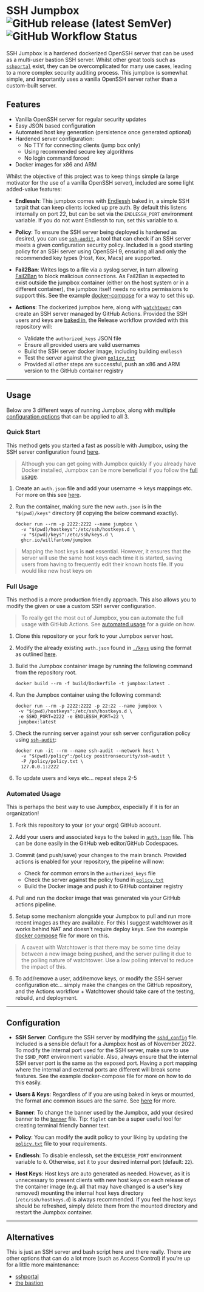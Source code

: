 # SSH Jumpbox    ![GitHub release (latest SemVer)](https://img.shields.io/github/v/tag/willfantom/jumpbox?display_name=tag&label=%20&sort=semver)  ![GitHub Workflow Status](https://img.shields.io/github/actions/workflow/status/willfantom/jumpbox/release.yml?label=%20&logo=github)

SSH Jumpbox is a hardened dockerized OpenSSH server that can be used as a multi-user bastion SSH server. Whilst other great tools such as [`sshportal`](https://github.com/moul/sshportal) exist, they can be overcomplicated for many use cases, leading to a more complex security auditing process. This jumpbox is somewhat simple, and importantly uses a vanilla OpenSSH server rather than a custom-built server.

## Features

 - Vanilla OpenSSH server for regular security updates
 - Easy JSON based configuration
 - Automated host key generation (persistence once generated optional)
 - Hardened server configuration:
   - No TTY for connecting clients (jump box only)
   - Using recommended secure key algorithms
   - No login command forced
 - Docker images for x86 and ARM

Whilst the objective of this project was to keep things simple (a large motivator for the use of a vanilla OpenSSH server), included are some light added-value features:

- **Endlessh**: This jumpbox comes with [Endlessh](https://github.com/skeeto/endlessh) baked in, a simple SSH tarpit that can keep clients locked up pre auth. By default this listens internally on port 22, but can be set via the `ENDLESSH_PORT` environment variable. If you do not want Endlessh to run, set this variable to `0`.

- **Policy**: To ensure the SSH server being deployed is hardened as desired, you can use [`ssh-audit`](https://github.com/jtesta/ssh-audit), a tool that can check if an SSH server meets a given configuration security policy. Included is a good starting policy for an SSH server using OpenSSH 9, ensuring all and only the recommended key types (Host, Kex, Macs) are supported.

- **Fail2Ban**: Writes logs to a file via a syslog server, in turn allowing [Fail2Ban](https://www.fail2ban.org/wiki/index.php/Main_Page) to block malicious connections. As Fail2Ban is expected to exist outside the jumpbox container (either on the host system or in a different container), the jumpbox itself needs no extra permissions to support this. See the example [docker-compose](./example/docker-compose.yml) for a way to set this up.

- **Actions**: The dockerized jumpbox here, along with [`watchtower`](https://containrrr.dev/watchtower/) can create an SSH server managed by GitHub Actions. Provided the SSH users and keys are [baked in](#full-usage), the Release workflow provided with this repository will:
   - Validate the `authorized_keys` JSON file
   - Ensure all provided users are valid usernames
   - Build the SSH server docker image, including building `endlessh`
   - Test the server against the given [`policy.txt`](./policy/policy.txt)
   - Provided all other steps are successful, push an x86 and ARM version to the GitHub container registry

---

## Usage

Below are 3 different ways of running Jumpbox, along with multiple [configuration options](#configuration) that can be applied to all 3.

### Quick Start

This method gets you started a fast as possible with Jumpbox, using the SSH server configuration found [here](./sshd/sshd_config).

> Although you can get going with Jumpbox quickly if you already have Docker installed, Jumpbox can be more beneficial if you follow the [full usage](#full-usage).

1. Create an `auth.json` file and add your username -> keys mappings etc. For more on this see [here](./keys/AUTH.md).

2. Run the container, making sure the new `auth.json` is in the `"$(pwd)/keys"` directory (if copying the below command exactly).
   ```
   docker run --rm -p 2222:2222 --name jumpbox \
     -v "$(pwd)/hostkeys":/etc/ssh/hostkeys.d \
     -v "$(pwd)/keys":/etc/ssh/keys.d \
     ghcr.io/willfantom/jumpbox
   ```

> Mapping the host keys is **not** essential. However, it ensures that the server will use the same host keys each time it is started, saving users from having to frequently edit their known hosts file. If you would like new host keys on 

### Full Usage

This method is a more production friendly approach. This also allows you to modify the given or use a custom SSH server configuration.

> To really get the most out of Jumpbox, you can automate the full usage with GitHub Actions. See [automated usage](#automated-usage) for a guide on how.

1. Clone this repository or your fork to your Jumpbox server host.

2. Modify the already existing `auth.json` found in [`./keys`](./keys/) using the format as outlined [here](./keys/AUTH.md).

3. Build the Jumpbox container image by running the following command from the repository root.
   ```
   docker build --rm -f build/Dockerfile -t jumpbox:latest .
   ```

4. Run the Jumpbox container using the following command:
   ```
   docker run --rm -p 2222:2222 -p 22:22 --name jumpbox \
    -v "$(pwd)/hostkeys":/etc/ssh/hostkeys.d \
    -e SSHD_PORT=2222 -e ENDLESSH_PORT=22 \
    jumpbox:latest
   ```

5. Check the running server against your ssh server configuration policy using [`ssh-audit`](https://github.com/jtesta/ssh-audit):
   ```
   docker run -it --rm --name ssh-audit --network host \
     -v "$(pwd)/policy":/policy positronsecurity/ssh-audit \
     -P /policy/policy.txt \
     127.0.0.1:2222
   ```
   
6. To update users and keys etc... repeat steps 2-5

### Automated Usage

This is perhaps the best way to use Jumpbox, especially if it is for an organization!

1. Fork this repository to your (or your orgs) GitHub account.

2. Add your users and associated keys to the baked in [`auth.json`](./keys/auth.json) file. This can be done easily in the GitHub web editor/GitHub Codespaces.

3. Commit (and push/save) your changes to the main branch. Provided actions is enabled for your repository, the pipeline will now:
     - Check for common errors in the `authorized_keys` file
     - Check the server against the policy found in [`policy.txt`](./policy/policy.txt)
     - Build the Docker image and push it to GitHub container registry

4. Pull and run the docker image that was generated via your GitHub actions pipeline.

5. Setup some mechanism alongside your Jumpbox to pull and run more recent images as they are available. For this I suggest watchtower as it works behind NAT and doesn't require deploy keys. See the example [docker compose](./example/docker-compose.yml) file for more on this.

  > A caveat with Watchtower is that there may be some time delay between a new image being pushed, and the server pulling it due to the polling nature of watchtower. Use a low polling interval to reduce the impact of this.

6. To add/remove a user, add/remove keys, or modify the SSH server configuration etc... simply make the changes on the GitHub repository, and the Actions workflow + Watchtower should take care of the testing, rebuild, and deployment.

---

## Configuration

- **SSH Server**: Configure the SSH server by modifying the [`sshd_config`](sshd/sshd_config) file. Included is a sensible default for a Jumpbox host as of November 2022. To modify the internal port used for the SSH server, make sure to use the `SSHD_PORT` environment variable. Also, always ensure that the internal SSH server port is the same as the exposed port. Having a port mapping where the internal and external ports are different will break some features. See the example docker-compose file for more on how to do this easily.

- **Users & Keys**: Regardless of if you are using baked in keys or mounted, the format anc common issues are the same. See [here](./keys/AUTH.md) for more.

- **Banner**: To change the banner used by the Jumpbox, add your desired banner to the [`banner`](./sshd/banner) file. Tip: `figlet` can be a super useful tool for creating terminal friendly banner text.

- **Policy**: You can modify the audit policy to your liking by updating the [`policy.txt`](./policy/policy.txt) file to your requirements.

- **Endlessh**: To disable endlessh, set the `ENDLESSH_PORT` environment variable to `0`. Otherwise, set it to your desired internal port (default: `22`).

- **Host Keys**: Host keys are auto generated as needed. However, as it is unnecessary to present clients with new host keys on each release of the container image (e.g. all that may have changed is a user's key removed) mounting the internal host keys directory (`/etc/ssh/hostkeys.d`) is always recommended. If you feel the host keys should be refreshed, simply delete them from the mounted directory and restart the Jumpbox container.

---

## Alternatives

This is just an SSH server and bash script here and there really. There are other options that can do a lot more (such as Access Control) if you're up for a little more maintenance: 

 - [sshportal](https://github.com/moul/sshportal)
 - [the bastion](https://github.com/ovh/the-bastion)
